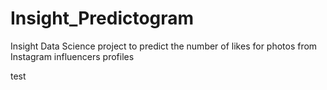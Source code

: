 # Insight_Predictogram
Insight Data Science project to predict the number of likes for photos from Instagram influencers profiles

test

